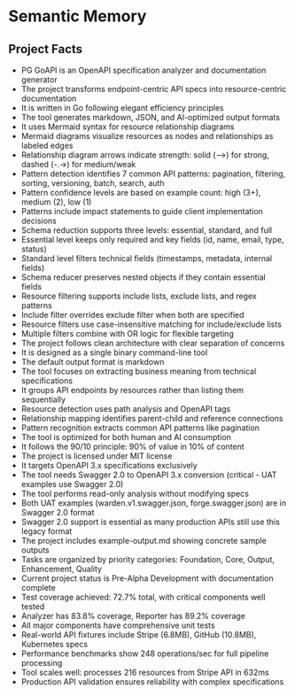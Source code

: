 # Semantic Memory

## Project Facts
- PG GoAPI is an OpenAPI specification analyzer and documentation generator
- The project transforms endpoint-centric API specs into resource-centric documentation
- It is written in Go following elegant efficiency principles
- The tool generates markdown, JSON, and AI-optimized output formats
- It uses Mermaid syntax for resource relationship diagrams
- Mermaid diagrams visualize resources as nodes and relationships as labeled edges
- Relationship diagram arrows indicate strength: solid (-->) for strong, dashed (-.->) for medium/weak
- Pattern detection identifies 7 common API patterns: pagination, filtering, sorting, versioning, batch, search, auth
- Pattern confidence levels are based on example count: high (3+), medium (2), low (1)
- Patterns include impact statements to guide client implementation decisions
- Schema reduction supports three levels: essential, standard, and full
- Essential level keeps only required and key fields (id, name, email, type, status)
- Standard level filters technical fields (timestamps, metadata, internal fields)
- Schema reducer preserves nested objects if they contain essential fields
- Resource filtering supports include lists, exclude lists, and regex patterns
- Include filter overrides exclude filter when both are specified
- Resource filters use case-insensitive matching for include/exclude lists
- Multiple filters combine with OR logic for flexible targeting
- The project follows clean architecture with clear separation of concerns
- It is designed as a single binary command-line tool
- The default output format is markdown
- The tool focuses on extracting business meaning from technical specifications
- It groups API endpoints by resources rather than listing them sequentially
- Resource detection uses path analysis and OpenAPI tags
- Relationship mapping identifies parent-child and reference connections
- Pattern recognition extracts common API patterns like pagination
- The tool is optimized for both human and AI consumption
- It follows the 90/10 principle: 90% of value in 10% of content
- The project is licensed under MIT license
- It targets OpenAPI 3.x specifications exclusively
- The tool needs Swagger 2.0 to OpenAPI 3.x conversion (critical - UAT examples use Swagger 2.0)
- The tool performs read-only analysis without modifying specs
- Both UAT examples (warden.v1.swagger.json, forge.swagger.json) are in Swagger 2.0 format
- Swagger 2.0 support is essential as many production APIs still use this legacy format
- The project includes example-output.md showing concrete sample outputs
- Tasks are organized by priority categories: Foundation, Core, Output, Enhancement, Quality
- Current project status is Pre-Alpha Development with documentation complete
- Test coverage achieved: 72.7% total, with critical components well tested
- Analyzer has 83.8% coverage, Reporter has 89.2% coverage
- All major components have comprehensive unit tests
- Real-world API fixtures include Stripe (6.8MB), GitHub (10.8MB), Kubernetes specs
- Performance benchmarks show 248 operations/sec for full pipeline processing
- Tool scales well: processes 216 resources from Stripe API in 632ms
- Production API validation ensures reliability with complex specifications
